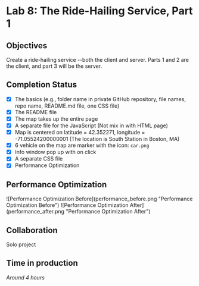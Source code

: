 # Lab 8: The Ride-Hailing Service, Part 1

## Objectives
Create a ride-hailing service --both the client and server. Parts 1 and 2 are the client, and part 3 will be the server.

## Completion Status
- [x] The basics (e.g., folder name in private GitHub repository, file names, repo name, README.md file, one CSS file)
- [x] The README file
- [x] The map takes up the entire page
- [x] A separate file for the JavaScript (Not mix in with HTML page)
- [x] Map is centered on latitude = 42.352271, longitude = -71.05524200000001 (The location is South Station in Boston, MA)
- [x] 6 vehicle on the map are marker with the icon: `car.png`
- [x] Info window pop up with on click
- [x] A separate CSS file 
- [x] Performance Optimization

## Performance Optimization
<BEFORE>
![Performance Optimization Before](performance_before.png "Performance Optimization Before")


<AFTER>
![Performance Optimization After](performance_after.png "Performance Optimization After")


## Collaboration
Solo project

## Time in production
*Around 4 hours*